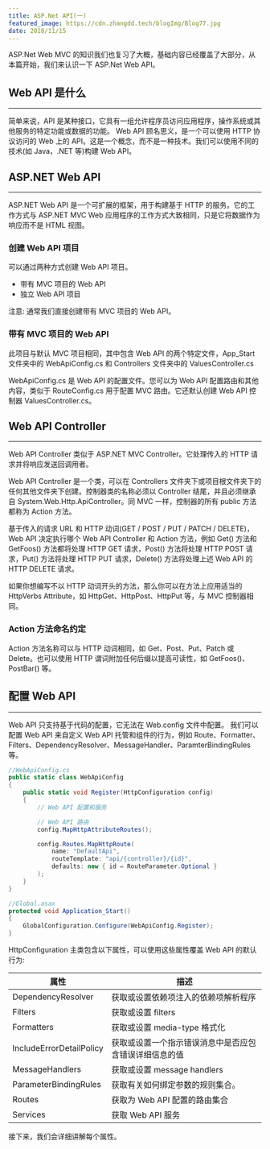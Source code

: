 ```yaml
---
title: ASP.Net API(一)
featured_image: https://cdn.zhangdd.tech/blogImg/Blog77.jpg
date: 2018/11/15
---
```


ASP.Net Web MVC 的知识我们也复习了大概，基础内容已经覆盖了大部分，从本篇开始，我们来认识一下 ASP.Net Web API。

## Web API 是什么
***  
简单来说，API 是某种接口，它具有一组允许程序员访问应用程序，操作系统或其他服务的特定功能或数据的功能。
Web API 顾名思义，是一个可以使用 HTTP 协议访问的 Web 上的 API。这是一个概念，而不是一种技术。我们可以使用不同的技术(如 Java，.NET 等)构建 Web API。

## ASP.NET Web API
***  
ASP.NET Web API 是一个可扩展的框架，用于构建基于 HTTP 的服务。它的工作方式与 ASP.NET MVC Web 应用程序的工作方式大致相同，只是它将数据作为响应而不是 HTML 视图。

### 创建 Web API 项目
可以通过两种方式创建 Web API 项目。
- 带有 MVC 项目的 Web API
- 独立 Web API 项目

注意: 通常我们直接创建带有 MVC 项目的 Web API。

### 带有 MVC 项目的 Web API
此项目与默认 MVC 项目相同，其中包含 Web API 的两个特定文件，App_Start 文件夹中的 WebApiConfig.cs 和 Controllers 文件夹中的 ValuesController.cs

WebApiConfig.cs 是 Web API 的配置文件。您可以为 Web API 配置路由和其他内容，类似于 RouteConfig.cs 用于配置 MVC 路由。它还默认创建 Web API 控制器 ValuesController.cs。

## Web API Controller
***  
Web API Controller 类似于 ASP.NET MVC Controller。它处理传入的 HTTP 请求并将响应发送回调用者。

Web API Controller 是一个类，可以在 Controllers 文件夹下或项目根文件夹下的任何其他文件夹下创建。控制器类的名称必须以 Controller 结尾，并且必须继承自 System.Web.Http.ApiController。同 MVC 一样，控制器的所有 public 方法都称为 Action 方法。

基于传入的请求 URL 和 HTTP 动词(GET / POST / PUT / PATCH / DELETE)，Web API 决定执行哪个 Web API Controller 和 Action 方法，例如 Get() 方法和 GetFoos() 方法都将处理 HTTP GET 请求，Post() 方法将处理 HTTP POST 请求，Put() 方法将处理 HTTP PUT 请求，Delete() 方法将处理上述 Web API 的 HTTP DELETE 请求。

如果你想编写不以 HTTP 动词开头的方法，那么你可以在方法上应用适当的 HttpVerbs Attribute，如 HttpGet、HttpPost、HttpPut 等，与 MVC 控制器相同。

### Action 方法命名约定
Action 方法名称可以与 HTTP 动词相同，如 Get、Post、Put、Patch 或 Delete。也可以使用 HTTP 谓词附加任何后缀以提高可读性，如 GetFoos()、PostBar() 等。

## 配置 Web API
***  
Web API 只支持基于代码的配置，它无法在 Web.config 文件中配置。
我们可以配置 Web API 来自定义 Web API 托管和组件的行为，例如 Route、Formatter、Filters、DependencyResolver、MessageHandler、ParamterBindingRules 等。
``` csharp
//WebApiConfig.cs
public static class WebApiConfig
{
    public static void Register(HttpConfiguration config)
    {
        // Web API 配置和服务

        // Web API 路由
        config.MapHttpAttributeRoutes();

        config.Routes.MapHttpRoute(
            name: "DefaultApi",
            routeTemplate: "api/{controller}/{id}",
            defaults: new { id = RouteParameter.Optional }
        );
    }
}

//Global.asax
protected void Application_Start()
{
    GlobalConfiguration.Configure(WebApiConfig.Register);
}
```

HttpConfiguration 主类包含以下属性，可以使用这些属性覆盖 Web API 的默认行为: 

| 属性                     | 描述                                                   |
|--------------------------|------------------------------------------------------|
| DependencyResolver       | 获取或设置依赖项注入的依赖项解析程序                   |
| Filters                  | 获取或设置 filters                                     |
| Formatters               | 获取或设置 media-type 格式化                           |
| IncludeErrorDetailPolicy | 获取或设置一个指示错误消息中是否应包含错误详细信息的值 |
| MessageHandlers          | 获取或设置 message handlers                            |
| ParameterBindingRules    | 获取有关如何绑定参数的规则集合。                        |
| Routes                   | 获取为 Web API 配置的路由集合                          |
| Services                 | 获取 Web API 服务                                      |

接下来，我们会详细讲解每个属性。